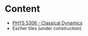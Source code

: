 # Content

- [PHYS 5306 - Classical Dynamics](PHYS5306/index.md)
- Escher tiles (under construction)
